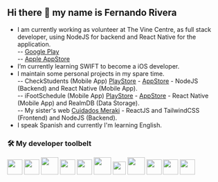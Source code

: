 ## Hi there 👋 my name is Fernando Rivera

- I am currently working as volunteer at The Vine Centre, as full stack developer, using NodeJS for backend and React Native for the application.\
-- [Google Play](https://play.google.com/store/apps/details?id=com.ferrivera.vinecentre)\
-- [Apple AppStore](https://apps.apple.com/us/app/the-vine-centre/id1628162118)
- I’m currently learning SWIFT to become a iOS developer.
- I maintain some personal projects in my spare time.\
-- CheckStudents (Mobile App) [PlayStore](https://play.google.com/store/apps/details?id=com.ferrivera.checkstudents) - [AppStore](https://apps.apple.com/us/app/checkstudents/id6443751412) - NodeJS (Backend) and React Native (Mobile App).\
-- iFootSchedule (Mobile App) [PlayStore](https://play.google.com/store/apps/details?id=com.ferrivera.ifootschedule) - [AppStore](https://apps.apple.com/us/app/ifootschedule/id1637489532) - React Native (Mobile App) and RealmDB (Data Storage).\
-- My sister's web [Cuidados Meraki](https://www.cuidadosmeraki.com/) - ReactJS and TailwindCSS (Frontend) and NodeJS (Backend). 
- I speak Spanish and currently I'm learning English.

### 🛠 My developer toolbelt
<img src="https://seeklogo.com/images/J/javascript-js-logo-2949701702-seeklogo.com.png" height="35" /> <img src="https://seeklogo.com/images/T/typescript-logo-B29A3F462D-seeklogo.com.png" height="35" /> <img src="https://seeklogo.com/images/R/react-native-logo-221C671C70-seeklogo.com.png" height="40" />  <img src="https://seeklogo.com/images/V/visual-studio-code-logo-449D71944F-seeklogo.com.png" height="35" />   <img src="https://seeklogo.com/images/G/git-logo-CD8D6F1C09-seeklogo.com.png" height="35" /> <img src="https://seeklogo.com/images/R/react-logo-7B3CE81517-seeklogo.com.png" height="40" /> <img src="https://seeklogo.com/images/T/tailwind-css-logo-5AD4175897-seeklogo.com.png" height="30" /> <img src="https://seeklogo.com/images/N/nodejs-logo-065257DE24-seeklogo.com.png" height="40" /> <img src="https://seeklogo.com/images/M/mongodb-logo-655F7D542D-seeklogo.com.png" height="35" /> <img src="https://seeklogo.com/images/J/jwt-logo-65D86B4640-seeklogo.com.png" height="35" />  <img src="https://seeklogo.com/images/E/express-logo-E9DA5D0AF7-seeklogo.com.png" height="35" />  
